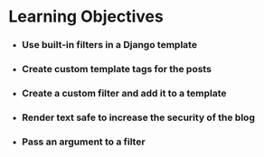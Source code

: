 # Learning Objectives

* ### Use built-in filters in a Django template
* ### Create custom template tags for the posts
* ### Create a custom filter and add it to a template
* ### Render text safe to increase the security of the blog
* ### Pass an argument to a filter

